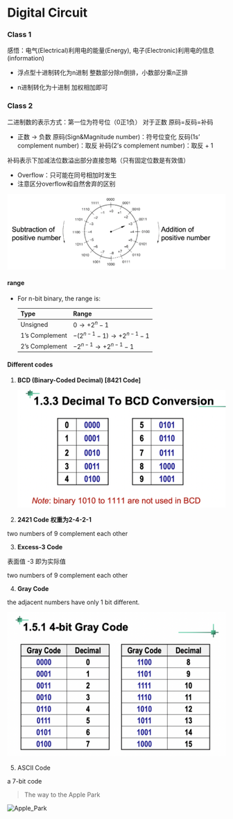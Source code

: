 # Digital Circuit
### Class 1

感悟：电气(Electrical)利用电的能量(Energy), 电子(Electronic)利用电的信息 (information)

- 浮点型十进制转化为n进制
整数部分除n倒排，小数部分乘n正排

- n进制转化为十进制
加权相加即可

### Class 2

二进制数的表示方式：第一位为符号位（0正1负）
对于正数 原码=反码=补码

- 正数 -> 负数
原码(Sign&Magnitude number)：符号位变化
反码(1s’ complement number)：取反
补码(2’s complement number)：取反 + 1

补码表示下加减法位数溢出部分直接忽略（只有固定位数是有效值）

- Overflow：只可能在同号相加时发生
- 注意区分overflow和自然舍弃的区别

![clock_view_of_addition](img/clock_view_of_addition.png)

#### range

- For n-bit binary, the range is:
  
  | Type           | Range                             |
  | -------------- | --------------------------------- |
  | Unsigned       | $0 \to +2^n - 1$                  |
  | 1’s Complement | $−(2^{n-1} − 1) \to +2^{n-1} − 1$ |
  | 2’s Complement | $−2^{n-1} \to +2^{n-1} − 1$       |
  



#### Different codes

1. **BCD (Binary-Coded Decimal) [8421 Code]**

   ![decimal2bcd](img/decimal2bcd.png)

2. **2421 Code 权重为2-4-2-1**

two numbers of 9 complement each other

3. **Excess-3 Code**

表面值 -3 即为实际值

two numbers of 9 complement each other

4. **Gray Code**

the adjacent numbers have only 1 bit different.

![4bit_gray_code](img/4bit_gray_code.png)

5. ASCII Code 

a 7-bit code



> The way to the Apple Park

![Apple_Park](img/Apple_Park.png)

